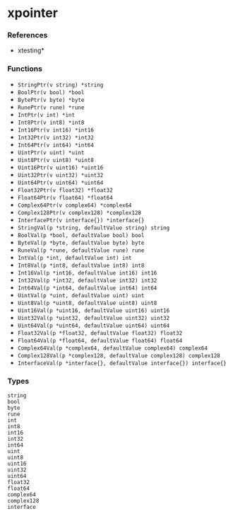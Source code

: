# xpointer

### References

+ xtesting*

### Functions

+ `StringPtr(v string) *string`
+ `BoolPtr(v bool) *bool`
+ `BytePtr(v byte) *byte`
+ `RunePtr(v rune) *rune`
+ `IntPtr(v int) *int`
+ `Int8Ptr(v int8) *int8`
+ `Int16Ptr(v int16) *int16`
+ `Int32Ptr(v int32) *int32`
+ `Int64Ptr(v int64) *int64`
+ `UintPtr(v uint) *uint`
+ `Uint8Ptr(v uint8) *uint8`
+ `Uint16Ptr(v uint16) *uint16`
+ `Uint32Ptr(v uint32) *uint32`
+ `Uint64Ptr(v uint64) *uint64`
+ `Float32Ptr(v float32) *float32`
+ `Float64Ptr(v float64) *float64`
+ `Complex64Ptr(v complex64) *complex64`
+ `Complex128Ptr(v complex128) *complex128`
+ `InterfacePtr(v interface{}) *interface{}`
+ `StringVal(p *string, defaultValue string) string`
+ `BoolVal(p *bool, defaultValue bool) bool`
+ `ByteVal(p *byte, defaultValue byte) byte`
+ `RuneVal(p *rune, defaultValue rune) rune`
+ `IntVal(p *int, defaultValue int) int`
+ `Int8Val(p *int8, defaultValue int8) int8`
+ `Int16Val(p *int16, defaultValue int16) int16`
+ `Int32Val(p *int32, defaultValue int32) int32`
+ `Int64Val(p *int64, defaultValue int64) int64`
+ `UintVal(p *uint, defaultValue uint) uint`
+ `Uint8Val(p *uint8, defaultValue uint8) uint8`
+ `Uint16Val(p *uint16, defaultValue uint16) uint16`
+ `Uint32Val(p *uint32, defaultValue uint32) uint32`
+ `Uint64Val(p *uint64, defaultValue uint64) uint64`
+ `Float32Val(p *float32, defaultValue float32) float32`
+ `Float64Val(p *float64, defaultValue float64) float64`
+ `Complex64Val(p *complex64, defaultValue complex64) complex64`
+ `Complex128Val(p *complex128, defaultValue complex128) complex128`
+ `InterfaceVal(p *interface{}, defaultValue interface{}) interface{}`

### Types

```text
string
bool
byte
rune
int
int8
int16
int32
int64
uint
uint8
uint16
uint32
uint64
float32
float64
complex64
complex128
interface
```